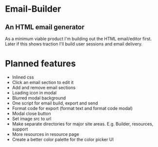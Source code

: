 Email-Builder
=============

An HTML email generator
-----------------------

As a minimum viable product I'm building out the HTML email/editor first. Later if this shows traction I'll build user sessions and email delivery.



Planned features
================

- Inlined css
- Click an email section to edit it
- Add and remove email sections
- Loading icon in modal
- Blurred modal background
- One script for email build, export and send
- Format code for export (format text and format code modal)
- Modal close button
- Set image src to url
- Make separate directories for major site areas. E.g. Builder, resources, support
- More resources in resource page
- Create a better color palette for the color picker UI